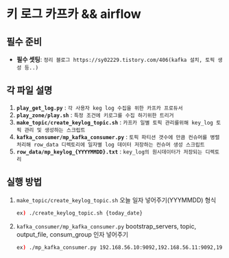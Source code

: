 # 키 로그 카프카 && airflow

## 필수 준비

- **필수 셋팅**: `정리 블로그 https://sy02229.tistory.com/406(kafka 설치, 토픽 생성 등..)`

## 각 파일 설명

1. **`play_get_log.py`** : `각 사용자 keg log 수집을 위한 카프카 프로듀서`
2. **`play_zone/play.sh`** : `특정 조건에 키로그를 수집 하기위한 트리거`
3. **`make_topic/create_keylog_topic.sh`** : `카프카 일별 토픽 관리를위해 key_log 토픽 관리 및 생성하는 스크립트`
4. **`kafka_consumer/mp_kafka_consumer.py`** : `토픽 파티션 갯수에 만큼 컨슈머를 병렬처리해 row_data 디렉토리에 일자별 log 데이터 저장하는 컨슈머 생성 스크립트`
5. **`row_data/mp_keylog_{YYYYMMDD}.txt`** : `key_log의 원시데이터가 저장되는 디렉토리`

## 실행 방법
1. `make_topic/create_keylog_topic.sh` 오늘 일자 넣어주기(YYYMMDD) 형식
   ```sh
   ex) ./create_keylog_topic.sh {today_date}
   ```
2. `kafka_consumer/mp_kafka_consumer.py` bootstrap_servers, topic, output_file, consum_group 인자 넣어주기
   ```sh
   ex) ./mp_kafka_consumer.py 192.168.56.10:9092,192.168.56.11:9092,192.168.56.12:9092 key_log_20240830 /data/keyboard_sc/row_data/mp_keylog_20240830.txt mp_keylog_20240830
   ```
